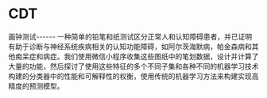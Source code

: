 # CDT
 画钟测试------ 一种简单的铅笔和纸测试区分正常人和认知障碍患者，并已证明有助于诊断与神经系统疾病相关的认知功能障碍，如阿尔茨海默病，帕金森病和其他痴呆症和病症。我们使用微信小程序收集这些图纸中的笔划数据，设计并计算了大量的功能，然后探讨了使用这些特征的多个不同子集和各种不同的机器学习技术构建的分类器中的性能和可解释性的权衡，使用传统的机器学习方法来构建实现高精度的预测模型。

